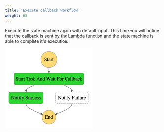 ```yaml
---
title: 'Execute callback workflow'
weight: 65
---
```


Execute the state machine again with default input. This time you will notice that the callback is sent by the Lambda function and the state machine is able to complete it's execution.

![Module 4 Workflow](/static/img/module-4/modified-workflow.png)
